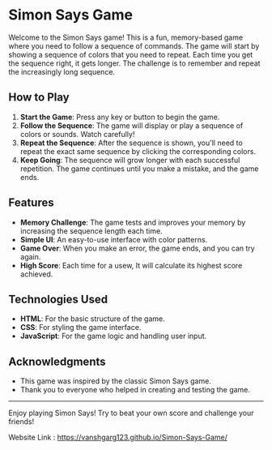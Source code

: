 # Simon Says Game

Welcome to the Simon Says game! This is a fun, memory-based game where you need to follow a sequence of commands. The game will start by showing a sequence of colors that you need to repeat. Each time you get the sequence right, it gets longer. The challenge is to remember and repeat the increasingly long sequence.

## How to Play

1. **Start the Game**: Press any key or button to begin the game.
2. **Follow the Sequence**: The game will display or play a sequence of colors or sounds. Watch carefully!
3. **Repeat the Sequence**: After the sequence is shown, you'll need to repeat the exact same sequence by clicking the corresponding colors.
4. **Keep Going**: The sequence will grow longer with each successful repetition. The game continues until you make a mistake, and the game ends.

## Features

- **Memory Challenge**: The game tests and improves your memory by increasing the sequence length each time.
- **Simple UI**: An easy-to-use interface with color patterns.
- **Game Over**: When you make an error, the game ends, and you can try again.
- **High Score**: Each time for a usew, It will calculate its highest score achieved.

## Technologies Used

- **HTML**: For the basic structure of the game.
- **CSS**: For styling the game interface.
- **JavaScript**: For the game logic and handling user input.

## Acknowledgments

- This game was inspired by the classic Simon Says game.
- Thank you to everyone who helped in creating and testing the game.

---

Enjoy playing Simon Says! Try to beat your own score and challenge your friends!

Website Link : https://vanshgarg123.github.io/Simon-Says-Game/
